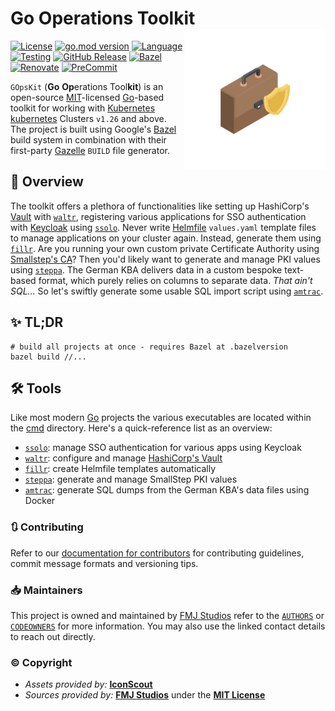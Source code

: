 # Go Operations Toolkit <img src="https://github.com/fmjstudios/artwork/blob/5f7696fd09584e4d34d2ab0de3eb52b86037d924/projects/gopskit/icon/color/gopskit-icon-color.png?raw=true" alt="GOpsKit Logo" align="right" width="225"/>

[![License](https://img.shields.io/github/license/fmjstudios/gopskit?label=License)][license]
[![go.mod version](https://img.shields.io/github/go-mod/go-version/fmjstudios/gopskit?logo=go)][go]
[![Language](https://img.shields.io/github/languages/top/fmjstudios/gopskit?logo=go)][go]
[![Testing](https://github.com/fmjstudios/gopskit/actions/workflows/testing.yaml/badge.svg)][ci_testing_workflow]
[![GitHub Release](https://img.shields.io/github/v/release/fmjstudios/gopskit)][github_releases]
[![Bazel](https://img.shields.io/badge/Bazel-built-brightgreen?logo=bazel&logoColor=43A047)][bazel]
[![Renovate](https://img.shields.io/badge/Renovate-enabled-brightgreen?logo=renovate&logoColor=1A1F6C)][renovate]
[![PreCommit](https://img.shields.io/badge/PreCommit-enabled-brightgreen?logo=precommit&logoColor=FAB040)][precommit]

`GOpsKit` (**Go** **Op**erations Tool**kit**) is an open-source [MIT][license]-licensed [Go][go]-based toolkit for
working with [Kubernetes] [kubernetes] Clusters `v1.26` and above. The project is built using Google's [Bazel][bazel] 
build system in combination with their first-party [Gazelle][gazelle] `BUILD` file generator.

## 📖 Overview

The toolkit offers a plethora of functionalities like setting up HashiCorp's [Vault][vault] with [`waltr`][waltr],
registering various applications for SSO authentication with [Keycloak][keycloak] using [`ssolo`][ssolo]. Never
write [Helmfile][helmfile] `values.yaml` template files to manage applications on your cluster again. Instead, generate 
them using [`fillr`][fillr]. Are you running your own custom private Certificate Authority using 
[Smallstep's CA][smallstep_certificates]? Then you'd likely want to generate and manage PKI values using 
[`steppa`][steppa]. The German KBA delivers data in a custom bespoke text-based format, which purely relies on columns 
to separate data. _That ain't SQL..._ So let's swiftly generate some usable SQL import script using [`amtrac`][amtrac].

## ✨ TL;DR

```shell
# build all projects at once - requires Bazel at .bazelversion
bazel build //...
```

## 🛠️ Tools

Like most modern [Go][go] projects the various executables are located within the [cmd][cmd] directory. Here's a
quick-reference list as an overview:

- [`ssolo`][ssolo]: manage SSO authentication for various apps using Keycloak
- [`waltr`][waltr]: configure and manage [HashiCorp's Vault][vault]
- [`fillr`][fillr]: create Helmfile templates automatically
- [`steppa`][steppa]: generate and manage SmallStep PKI values
- [`amtrac`][amtrac]: generate SQL dumps from the German KBA's data files using Docker

### 🔃 Contributing

Refer to our [documentation for contributors][contributing] for contributing guidelines, commit message
formats and versioning tips.

### 📥 Maintainers

This project is owned and maintained by [FMJ Studios][org] refer to the [`AUTHORS`][authors] or [`CODEOWNERS`][owners]
for more information. You may also use the linked contact details to reach out directly.

### ©️ Copyright

- _Assets provided by:_ **[IconScout](https://iconscout.com)**
- _Sources provided by:_ **[FMJ Studios][org]** under the **[MIT License][license]**

<!-- INTERNAL REFERENCES -->

<!-- Project references -->

[cmd]: cmd

[ssolo]: cmd/ssolo

[waltr]: cmd/waltr

[fillr]: cmd/fillr

[steppa]: cmd/steppa

[amtrac]: cmd/amtrac

<!-- File references -->

[license]: LICENSE

[contributing]: docs/CONTRIBUTING.md

[authors]: .github/AUTHORS

[owners]: .github/CODEOWNERS

[ci_testing_workflow]: https://github.com/fmjstudios/gopskit/actions/workflows/testing.yaml

<!-- General links -->

[org]: https://github.com/fmjstudios

[kubernetes]: https://kubernetes.io

[vault]: https://vaultproject.io

[keycloak]: https://www.keycloak.org/

[go]: https://go.dev

[bazel]: https://bazel.build

[gazelle]: https://github.com/bazelbuild/bazel-gazelle

[helmfile]: https://github.com/helmfile/helmfile

[smallstep_certificates]: https://github.com/smallstep/certificates

[github_releases]: https://github.com/fmjstudios/gopskit/releases

<!-- Third-party -->

[renovate]: https://renovatebot.com/

[precommit]: https://pre-commit.com/